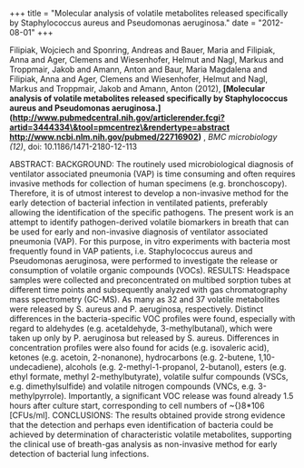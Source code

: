 +++
title = "Molecular analysis of volatile metabolites released specifically by Staphylococcus aureus and Pseudomonas aeruginosa."
date = "2012-08-01"
+++

Filipiak, Wojciech and Sponring, Andreas and Bauer, Maria and Filipiak, Anna and Ager, Clemens and Wiesenhofer, Helmut and Nagl, Markus and Troppmair, Jakob and Amann, Anton and Baur, Maria Magdalena and Filipiak, Anna and Ager, Clemens and Wiesenhofer, Helmut and Nagl, Markus and Troppmair, Jakob and Amann, Anton (2012), 
**[Molecular analysis of volatile metabolites released specifically by Staphylococcus aureus and Pseudomonas aeruginosa.](http://www.pubmedcentral.nih.gov/articlerender.fcgi?artid=3444334\&tool=pmcentrez\&rendertype=abstract http://www.ncbi.nlm.nih.gov/pubmed/22716902)** ,
*BMC microbiology (12)*,
doi: 10.1186/1471-2180-12-113

ABSTRACT: BACKGROUND: The routinely used microbiological diagnosis of ventilator associated pneumonia (VAP) is time consuming and often requires invasive methods for collection of human specimens (e.g. bronchoscopy). Therefore, it is of utmost interest to develop a non-invasive method for the early detection of bacterial infection in ventilated patients, preferably allowing the identification of the specific pathogens. The present work is an attempt to identify pathogen-derived volatile biomarkers in breath that can be used for early and non-invasive diagnosis of ventilator associated pneumonia (VAP). For this purpose, in vitro experiments with bacteria most frequently found in VAP patients, i.e. Staphylococcus aureus and Pseudomonas aeruginosa, were performed to investigate the release or consumption of volatile organic compounds (VOCs). RESULTS: Headspace samples were collected and preconcentrated on multibed sorption tubes at different time points and subsequently analyzed with gas chromatography mass spectrometry (GC-MS). As many as 32 and 37 volatile metabolites were released by S. aureus and P. aeruginosa, respectively. Distinct differences in the bacteria-specific VOC profiles were found, especially with regard to aldehydes (e.g. acetaldehyde, 3-methylbutanal), which were taken up only by P. aeruginosa but released by S. aureus. Differences in concentration profiles were also found for acids (e.g. isovaleric acid), ketones (e.g. acetoin, 2-nonanone), hydrocarbons (e.g. 2-butene, 1,10-undecadiene), alcohols (e.g. 2-methyl-1-propanol, 2-butanol), esters (e.g. ethyl formate, methyl 2-methylbutyrate), volatile sulfur compounds (VSCs, e.g. dimethylsulfide) and volatile nitrogen compounds (VNCs, e.g. 3-methylpyrrole). Importantly, a significant VOC release was found already 1.5 hours after culture start, corresponding to cell numbers of \~{}8*106 [CFUs/ml]. CONCLUSIONS: The results obtained provide strong evidence that the detection and perhaps even identification of bacteria could be achieved by determination of characteristic volatile metabolites, supporting the clinical use of breath-gas analysis as non-invasive method for early detection of bacterial lung infections.
